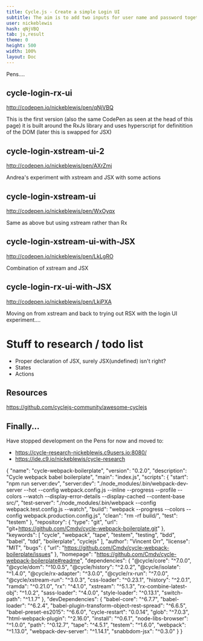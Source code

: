 ```yaml
---
title: Cycle.js - Create a simple Login UI
subtitle: The aim is to add two inputs for user name and password together with a login button
user: nickeblewis
hash: qNjVBQ
tab: js,result
theme: 0
height: 500
width: 100%
layout: Doc
---
```


Pens....

## cycle-login-rx-ui

http://codepen.io/nickeblewis/pen/qNjVBQ

This is the first version (also the same CodePen as seen at the head of this page) it is built around the RxJs library and uses 
hyperscript for definitition of the DOM (later this is swapped for JSX) 

## cycle-login-xstream-ui-2

http://codepen.io/nickeblewis/pen/AXrZmj

Andrea's experiment with xstream and JSX with some actions

## cycle-login-xstream-ui

http://codepen.io/nickeblewis/pen/WxOyqx

Same as above but using xstream rather than Rx

## cycle-login-xstream-ui-with-JSX

http://codepen.io/nickeblewis/pen/LkLgRO

Combination of xstream and JSX

## cycle-login-rx-ui-with-JSX

http://codepen.io/nickeblewis/pen/LkjPXA

Moving on from xstream and back to trying out RSX with the login UI experiment....

# Stuff to research / todo list

* Proper declaration of JSX, surely JSX(undefined) isn't right?
* States
* Actions

## Resources

https://github.com/cyclejs-community/awesome-cyclejs

## Finally...

Have stopped development on the Pens for now and moved to:

* https://cycle-research-nickeblewis.c9users.io:8080/
* https://ide.c9.io/nickeblewis/cycle-research

{
  "name": "cycle-webpack-boilerplate",
  "version": "0.2.0",
  "description": "Cycle webpack babel boilerplate",
  "main": "index.js",
  "scripts": {
    "start": "npm run server:dev",
    "server:dev": "./node_modules/.bin/webpack-dev-server --hot --config webpack.config.js --inline --progress --profile --colors --watch --display-error-details --display-cached --content-base src/",
    "test-server": "./node_modules/.bin/webpack --config webpack.test.config.js --watch",
    "build": "webpack --progress --colors --config webpack.production.config.js",
    "clean": "rm -rf build/",
    "test": "testem"
  },
  "repository": {
    "type": "git",
    "url": "git+https://github.com/Cmdv/cycle-webpack-boilerplate.git"
  },
  "keywords": [
    "cycle",
    "webpack",
    "tape",
    "testem",
    "testing",
    "bdd",
    "babel",
    "tdd",
    "boilerplate",
    "cyclejs"
  ],
  "author": "Vincent Orr",
  "license": "MIT",
  "bugs": {
    "url": "https://github.com/Cmdv/cycle-webpack-boilerplate/issues"
  },
  "homepage": "https://github.com/Cmdv/cycle-webpack-boilerplate#readme",
  "dependencies": {
    "@cycle/core": "^7.0.0",
    "@cycle/dom": "^10.0.5",
    "@cycle/history": "^2.0.2",
    "@cycle/isolate": "^1.4.0",
    "@cycle/rx-adapter": "^3.0.0",
    "@cycle/rx-run": "^7.0.0",
    "@cycle/xstream-run": "^3.0.3",
    "css-loader": "^0.23.1",
    "history": "^2.0.1",
    "ramda": "^0.21.0",
    "rx": "^4.1.0",
    "xstream": "^5.1.3",
    "rx-combine-latest-obj": "^1.0.2",
    "sass-loader": "^4.0.0",
    "style-loader": "^0.13.1",
    "switch-path": "^1.1.7"
  },
  "devDependencies": {
    "babel-core": "^6.7.7",
    "babel-loader": "^6.2.4",
    "babel-plugin-transform-object-rest-spread": "^6.6.5",
    "babel-preset-es2015": "^6.6.0",
    "cycle-restart": "0.0.14",
    "glob": "^7.0.3",
    "html-webpack-plugin": "^2.16.0",
    "install": "^0.6.1",
    "node-libs-browser": "^1.0.0",
    "path": "^0.12.7",
    "tape": "^4.5.1",
    "testem": "^1.6.0",
    "webpack": "^1.13.0",
    "webpack-dev-server": "^1.14.1",
    "snabbdom-jsx": "^0.3.0"
  }
}



